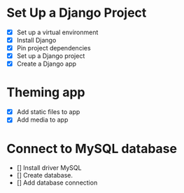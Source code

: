 # Set Up a Django Project
- [x] Set up a virtual environment
- [x] Install Django
- [x] Pin project dependencies
- [x] Set up a Django project
- [x] Create a Django app
# Theming app
- [x] Add static files to app
- [x] Add media to app

# Connect to MySQL database
- [] Install driver MySQL
- [] Create database.
- [] Add database connection


